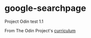 # google-searchpage
Project Odin test 1.1

From The Odin Project's [curriculum](http://www.theodinproject.com/courses/web-development-101/lessons/html-css)

